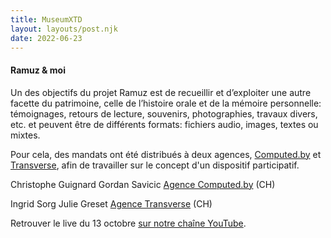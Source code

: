 ```yaml
---
title: MuseumXTD
layout: layouts/post.njk
date: 2022-06-23
---
```


#### Ramuz & moi 

Un des objectifs du projet Ramuz est de recueillir et d’exploiter une autre facette du patrimoine, celle de l’histoire orale et de la mémoire personnelle: témoignages, retours de lecture, souvenirs, photographies, travaux divers, etc. et peuvent être de différents formats: fichiers audio, images, textes ou mixtes.

Pour cela, des mandats ont été distribués à deux agences, [Computed.by](https://www.computedby.com/fr) et [ Transverse](https://transverse.ch/), afin de travailler sur le concept d'un dispositif participatif.


Christophe Guignard
Gordan Savicic
[Agence Computed.by](https://www.computedby.com/fr) (CH)

Ingrid Sorg
Julie Greset
[Agence Transverse](https://transverse.ch/) (CH)

  
Retrouver le live du 13 octobre [sur notre chaîne YouTube](https://www.youtube.com/channel/UCTZJM5WsXDkH8QgMdACUNyw).  